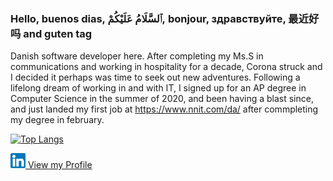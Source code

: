 ### Hello, buenos dias, ٱلسَّلَامُ عَلَيْكُمْ, bonjour, здравствуйте, 最近好吗 and guten tag 

Danish software developer here. After completing my Ms.S in communications and working in hospitality for a decade, Corona struck and I decided it perhaps was time to seek out new adventures. Following a lifelong dream of working in and with IT, I signed up for an AP degree in Computer Science in the summer of 2020, and been having a blast since, and just landed my first job at https://www.nnit.com/da/ after commpleting my degree in february.

[![Top Langs](https://github-readme-stats.vercel.app/api/top-langs/?username=jaycph&layout=compact)](https://github.com/jaycph/github-readme-stats)

<a href="https://www.linkedin.com/in/janus-br/">
<img src="174857.png" Width="24" height="24" />
  View my Profile
  </a>
  
  
  
<!--
**JayCph/JayCph** is a ✨ _special_ ✨ repository because its `README.md` (this file) appears on your GitHub profile.

Here are some ideas to get you started:

- 🔭 I’m currently working on ...
- 🌱 I’m currently learning ...
- 👯 I’m looking to collaborate on ...
- 🤔 I’m looking for help with ...
- 💬 Ask me about ...
- 📫 How to reach me: ...
- 😄 Pronouns: ...
- ⚡ Fun fact: ...
-->

